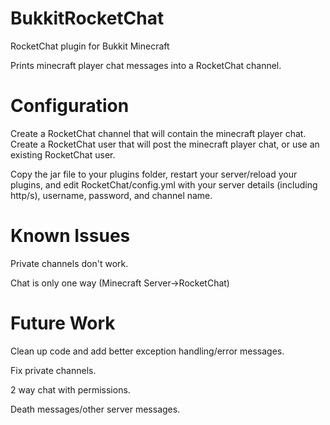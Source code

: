 # BukkitRocketChat

RocketChat plugin for Bukkit Minecraft

Prints minecraft player chat messages into a RocketChat channel.

# Configuration

Create a RocketChat channel that will contain the minecraft player chat.
Create a RocketChat user that will post the minecraft player chat, or use an existing RocketChat user.

Copy the jar file to your plugins folder, restart your server/reload your plugins, and edit RocketChat/config.yml with your server details (including http/s), username, password, and channel name.

# Known Issues

Private channels don't work.

Chat is only one way (Minecraft Server->RocketChat)

# Future Work

Clean up code and add better exception handling/error messages.

Fix private channels.

2 way chat with permissions.

Death messages/other server messages.


